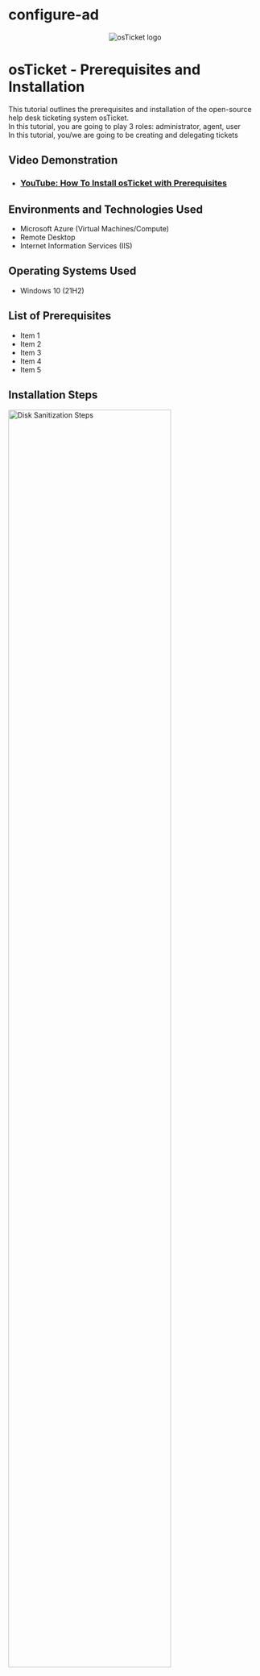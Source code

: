 # configure-ad

<p align="center">
<img src="https://i.imgur.com/Clzj7Xs.png" alt="osTicket logo"/>
</p>

<h1>osTicket - Prerequisites and Installation</h1>
This tutorial outlines the prerequisites and installation of the open-source help desk ticketing system osTicket.<br />
In this tutorial, you are going to play 3 roles:  administrator, agent, user <br>
In this tutorial, you/we are going to be creating and delegating tickets <br>

<h2>Video Demonstration</h2>

- ### [YouTube: How To Install osTicket with Prerequisites](https://www.youtube.com)

<h2>Environments and Technologies Used</h2>

- Microsoft Azure (Virtual Machines/Compute)
- Remote Desktop
- Internet Information Services (IIS)

<h2>Operating Systems Used </h2>

- Windows 10</b> (21H2)

<h2>List of Prerequisites</h2>

- Item 1
- Item 2
- Item 3
- Item 4
- Item 5

<h2>Installation Steps</h2>

<p>
<img src="https://i.imgur.com/DJmEXEB.png" height="80%" width="80%" alt="Disk Sanitization Steps"/>
</p>
<p>
Setup Resources in Azure
Create the Domain Controller VM (Windows Server 2022) named “DC-1”
Take note of the Resource Group and Virtual Network (Vnet) that get created at this time
Set Domain Controller’s NIC Private IP address to be static
Question to self: what is the starting point to change DC-1 to static?
Serious question: Also, why can't I just change the DNS server at this step, too, while I'm at it?
Create the Client VM (Windows 10) named “Client-1”. Use the same Resource Group and Vnet that was created in Step 1.a
Question: what is the trick to make Client-1 connect to DC's v-net (at least on my computer)?
Ensure that both VMs are in the same Vnet (you can check the topology with Network Watcher

Ensure Connectivity between the client and Domain Controller
Login to Client-1 with Remote Desktop and ping DC-1’s private IP address with ping -t <ip address> (perpetual ping) don't ping through powershell
Login to the Domain Controller and enable ICMPv4 in on the local windows Firewall - There's 2 ICMPv4's. Enable rule for both to work.
Question to self: what is the start point to enable ICMPv4?
Check back at Client-1 to see the ping succeed

Install Active Directory
Login to DC-1 and install Active Directory Domain Services
Question to self: What is the start point to install Active Directory Domain Services (ADDS)
Promote as a DC: Setup a new forest as mydomain.com (can be anything, just remember what it is)
Question to self: What is the start point to setup a new forest?
Restart and then log back into DC-1 as user: mydomain.com\labuser (the black slash matters!!! If you use a forward slash (/), it will not work!)

Create an Admin and Normal User Account in AD
In Active Directory Users and Computers (ADUC), create an Organizational Unit (OU) called “_EMPLOYEES”
Create a new OU named “_ADMINS”
Create a new employee named “Jane Doe” (same password) with the username of “jane_admin”
Add jane_admin to the “Domain Admins” Security Group
Log out/close the Remote Desktop connection to DC-1 and log back in as “mydomain.com\jane_admin”
User jane_admin as your admin account from now on


Join Client-1 to your domain (mydomain.com)
From the Azure Portal, set Client-1’s DNS settings to the DC’s Private IP address
Question to self: What is the first two start points to get to DNS settings?
From the Azure Portal, restart Client-1
Login to Client-1 (Remote Desktop) as the original local admin (labuser) and join it to the domain (computer will restart)
Question to self: what is the start point to join a domain?
Login to the Domain Controller (Remote Desktop) and verify Client-1 shows up in Active Directory Users and Computers (ADUC) inside the “Computers” container on the root of the domain
Create a new OU named “_CLIENTS” and drag Client-1 into there (Step is not really necessary, just for organizational purposes. I guess I skipped this in the lab!)


Setup Remote Desktop for non-administrative users on Client-1
Log into Client-1 as mydomain.com\jane_admin and open system properties
Click “Remote Desktop”
Allow “domain users” access to remote desktop
You can now log into Client-1 as a normal, non-administrative user now
Normally you’d want to do this with Group Policy that allows you to change MANY systems at once (maybe a future lab)

Create a bunch of additional users and attempt to log into client-1 with one of the users
Login to DC-1 as jane_admin
Open PowerShell_ise as an administrator
Create a new File and paste the contents of the script into it (https://github.com/joshmadakor1/AD_PS/blob/master/Generate-Names-Create-Users.ps1)
Run the script and observe the accounts being created
When finished, open ADUC and observe the accounts in the appropriate OU
attempt to log into Client-1 with one of the accounts (take note of the password in the script)

Finish.

SUMMARY (in my own words):
Create 2 VMs (1 Window 2022 [DC-1], 1 Window 10 [Client-1])
Change DC-1 NIC to static, 
Login to DC-1's firewall (hint: type) and enable ICMPv4 traffic
Login to Client-1 and ping DC-1 to see if it worked


DC-1
Install ADDS + setup forest
Log back in as mydomain.com\labuser (because we have no jane_admin yet)
Create an Admin account and a place to store all the users we'll create later (hint: starts with “_E”)
DON'T FORGET to make jane_admin a “Domain Admin” (just because her name is in the Admin folder doesn't mean she's actually an Admin yet)
Now we'll be dealing with Client-1


CLIENT-1
Starting in Azure, go to DNS server and make it DC-1's private IP
Hit restart so it logs you out of Client-1 remote desktop
Log back in as labuser (remember, we haven't joined it to any domain yet)
Rename the PC (hint: Start > System) as mydomain.com\jane_admin
Now you can log back in as mydomain.com\jane_admin
Then allow users to access this computer through Start>Systems>Remote Desktop>Select users… (this will allow all the users we're about to create access to this computer)

Use the simple list for the last part


</p>
<br />
<p>

</p>
<p>

</p>


<p>
<img src="https://i.imgur.com/DJmEXEB.png" height="80%" width="80%" alt="Disk Sanitization Steps"/>
</p>
<p>
Lorem ipsum dolor sit amet, consectetur adipiscing elit, sed do eiusmod tempor incididunt ut labore et dolore magna aliqua. Ut enim ad minim veniam, quis nostrud exercitation ullamco laboris nisi ut aliquip ex ea commodo consequat. Duis aute irure dolor in reprehenderit in voluptate velit esse cillum dolore eu fugiat nulla pariatur.
</p>
<br />

<p>
<img src="https://i.imgur.com/DJmEXEB.png" height="80%" width="80%" alt="Disk Sanitization Steps"/>
</p>
<p>
Lorem ipsum dolor sit amet, consectetur adipiscing elit, sed do eiusmod tempor incididunt ut labore et dolore magna aliqua. Ut enim ad minim veniam, quis nostrud exercitation ullamco laboris nisi ut aliquip ex ea commodo consequat. Duis aute irure dolor in reprehenderit in voluptate velit esse cillum dolore eu fugiat nulla pariatur.
</p>
<br />















